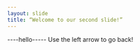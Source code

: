 ```yaml
---
layout: slide
title: “Welcome to our second slide!”
---
```

----hello-----
Use the left arrow to go back!
